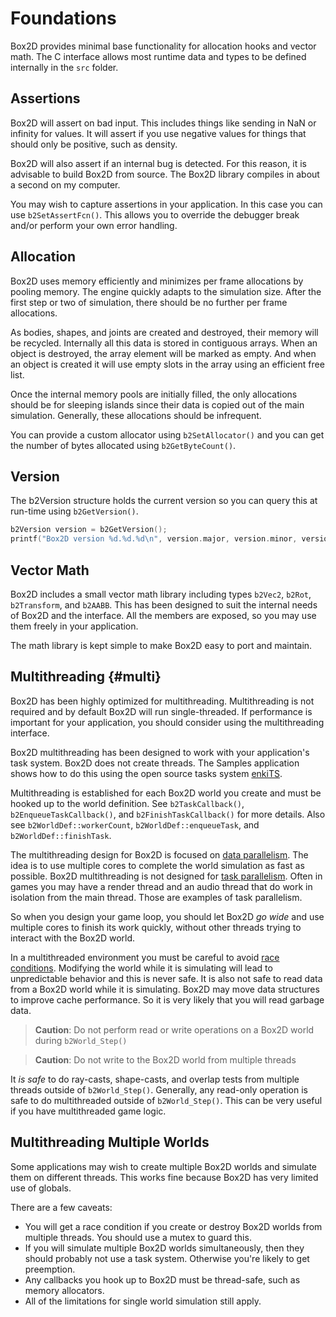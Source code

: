 # Foundations
Box2D provides minimal base functionality for allocation hooks and vector math. The C interface
allows most runtime data and types to be defined internally in the `src` folder.

## Assertions
Box2D will assert on bad input. This includes things like sending in NaN or infinity for values. It will assert if
you use negative values for things that should only be positive, such as density.

Box2D will also assert if an internal bug is detected. For this reason, it is advisable to build Box2D from source.
The Box2D library compiles in about a second on my computer.

You may wish to capture assertions in your application. In this case you can use `b2SetAssertFcn()`. This allows you
to override the debugger break and/or perform your own error handling.

## Allocation
Box2D uses memory efficiently and minimizes per frame allocations by pooling memory. The engine quickly adapts to the
simulation size. After the first step or two of simulation, there should be no further per frame allocations.

As bodies, shapes, and joints are created and destroyed, their memory will be recycled. Internally all this data is stored in contiguous arrays. When an object is destroyed, the array element will be marked as empty. And when an object is created it will use empty slots in the array using an efficient free list.

Once the internal memory pools are initially filled, the only allocations should be for sleeping islands since their data is copied out of the main simulation. Generally, these allocations should be infrequent.

You can provide a custom allocator using `b2SetAllocator()` and you can get the number of bytes allocated using `b2GetByteCount()`.

## Version
The b2Version structure holds the current version so you can query this
at run-time using `b2GetVersion()`.

```c
b2Version version = b2GetVersion();
printf("Box2D version %d.%d.%d\n", version.major, version.minor, version.revision);
```

## Vector Math
Box2D includes a small vector math library including types `b2Vec2`, `b2Rot`, `b2Transform`, and `b2AABB`. This has been
designed to suit the internal needs of Box2D and the interface. All the
members are exposed, so you may use them freely in your application.

The math library is kept simple to make Box2D easy to port and maintain.

## Multithreading {#multi}
Box2D has been highly optimized for multithreading. Multithreading is not required and by default Box2D will run single-threaded. If performance is important for your application, you should consider using the multithreading interface.

Box2D multithreading has been designed to work with your application's task system. Box2D does
not create threads. The Samples application shows how to do this using the open source tasks system [enkiTS](https://github.com/dougbinks/enkiTS).

Multithreading is established for each Box2D world you create and must be hooked up to
the world definition. See `b2TaskCallback()`, `b2EnqueueTaskCallback()`, and `b2FinishTaskCallback()` for more details. Also see `b2WorldDef::workerCount`, `b2WorldDef::enqueueTask`, and `b2WorldDef::finishTask`.

The multithreading design for Box2D is focused on [data parallelism](https://en.wikipedia.org/wiki/Data_parallelism). The idea is to use multiple cores to complete the world simulation as fast as possible. Box2D multithreading is not designed for [task parallelism](https://en.wikipedia.org/wiki/Task_parallelism). Often in games you may have a render thread and an audio thread that do work in isolation from the main thread. Those are examples of task parallelism.

So when you design your game loop, you should let Box2D *go wide* and use multiple cores to finish its work quickly, without other threads trying to interact with the Box2D world.

In a multithreaded environment you must be careful to avoid [race conditions](https://en.wikipedia.org/wiki/Race_condition). Modifying the world while it is simulating will lead to unpredictable behavior and this is never safe. It is also not safe to read data from a Box2D world while it is simulating. Box2D may move data structures to improve cache performance. So it is very likely that you will read garbage data.

> **Caution**:
> Do not perform read or write operations on a Box2D world during `b2World_Step()`

> **Caution**:
> Do not write to the Box2D world from multiple threads

It *is safe* to do ray-casts, shape-casts, and overlap tests from multiple threads outside of `b2World_Step()`. Generally, any read-only operation is safe to do multithreaded outside of `b2World_Step()`. This can be very useful if you have multithreaded game logic.

## Multithreading Multiple Worlds
Some applications may wish to create multiple Box2D worlds and simulate them on different threads. This works fine because Box2D has very limited use of globals.

There are a few caveats:
- You will get a race condition if you create or destroy Box2D worlds from multiple threads. You should use a mutex to guard this.
- If you will simulate multiple Box2D worlds simultaneously, then they should probably not use a task system. Otherwise you're likely to get preemption.
- Any callbacks you hook up to Box2D must be thread-safe, such as memory allocators.
- All of the limitations for single world simulation still apply.
